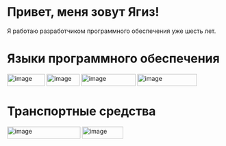 # Привет, меня зовут Ягиз!

Я работаю разработчиком программного обеспечения уже шесть лет.

# Языки программного обеспечения

<img width="88" height="28" alt="image" src="https://github.com/user-attachments/assets/9e29bcda-76d9-4b31-a780-baa219a407a3" /> <img width="77" height="28" alt="image" src="https://github.com/user-attachments/assets/af856a1f-8e83-4956-a395-ec2e33a91e5b" /> <img width="127" height="28" alt="image" src="https://github.com/user-attachments/assets/c34e26b5-9d50-48ac-af83-7e06b41c5e85" /> <img width="139" height="28" alt="image" src="https://github.com/user-attachments/assets/4cf3ff87-01cf-4f47-a51f-aab33c568d70" />





# Транспортные средства

<img width="171" height="28" alt="image" src="https://github.com/user-attachments/assets/b2ec6143-dfaf-468b-b035-ff1d96a54e4e" /> <img width="96" height="28" alt="image" src="https://github.com/user-attachments/assets/3b6530d2-e05a-4b1b-a430-b78df82d2d39" />

